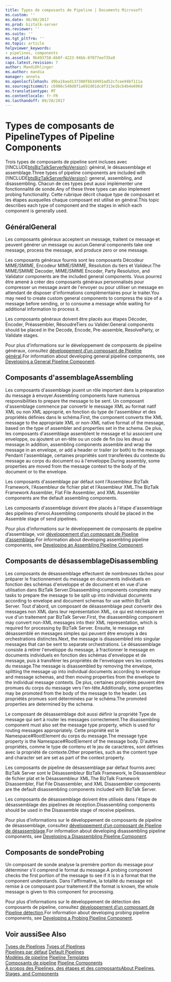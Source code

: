 ```yaml
---
title: Types de composants de Pipeline | Documents Microsoft
ms.custom: ''
ms.date: 06/08/2017
ms.prod: biztalk-server
ms.reviewer: ''
ms.suite: ''
ms.tgt_pltfrm: ''
ms.topic: article
helpviewer_keywords:
- pipelines, components
ms.assetid: 9b493758-6b0f-4223-94bb-8f077ee735a9
caps.latest.revision: 7
author: MandiOhlinger
ms.author: mandia
manager: anneta
ms.openlocfilehash: d9ba18aed137380f6b3d491ad52cfcee94bf111a
ms.sourcegitcommit: cb908c540d8f1a692d01dc8f313e16cb4b4e696d
ms.translationtype: MT
ms.contentlocale: fr-FR
ms.lasthandoff: 09/20/2017
---
```

# <a name="types-of-pipeline-components"></a><span data-ttu-id="90201-102">Types de composants de Pipeline</span><span class="sxs-lookup"><span data-stu-id="90201-102">Types of Pipeline Components</span></span>
<span data-ttu-id="90201-103">Trois types de composants de pipeline sont incluses avec [!INCLUDE[btsBizTalkServerNoVersion](../includes/btsbiztalkservernoversion-md.md)]: général, le désassemblage et assemblage.</span><span class="sxs-lookup"><span data-stu-id="90201-103">Three types of pipeline components are included with [!INCLUDE[btsBizTalkServerNoVersion](../includes/btsbiztalkservernoversion-md.md)]: general, assembling, and disassembling.</span></span> <span data-ttu-id="90201-104">Chacun de ces types peut aussi implémenter une fonctionnalité de sonde.</span><span class="sxs-lookup"><span data-stu-id="90201-104">Any of these three types can also implement probing functionality.</span></span> <span data-ttu-id="90201-105">Cette rubrique décrit chaque type de composant et les étapes auxquelles chaque composant est utilisé en général.</span><span class="sxs-lookup"><span data-stu-id="90201-105">This topic describes each type of component and the stages in which each component is generally used.</span></span>  
  
## <a name="general"></a><span data-ttu-id="90201-106">Général</span><span class="sxs-lookup"><span data-stu-id="90201-106">General</span></span>  
 <span data-ttu-id="90201-107">Les composants généraux acceptent un message, traitent ce message et peuvent générer un message ou aucun.</span><span class="sxs-lookup"><span data-stu-id="90201-107">General components take one message, process the message, and produce zero or one message.</span></span>  
  
 <span data-ttu-id="90201-108">Les composants généraux fournis sont les composants Décodeur MIME/SMIME, Encodeur MIME/SMIME, Résolution du tiers et Valideur.</span><span class="sxs-lookup"><span data-stu-id="90201-108">The MIME/SMIME Decoder, MIME/SMIME Encoder, Party Resolution, and Validator components are the included general components.</span></span> <span data-ttu-id="90201-109">Vous pourrez être amené à créer des composants généraux personnalisés pour compresser un message avant de l'envoyer ou pour utiliser un message en attendant de disposer d'informations complémentaires pour le traiter.</span><span class="sxs-lookup"><span data-stu-id="90201-109">You may need to create custom general components to compress the size of a message before sending, or to consume a message while waiting for additional information to process it.</span></span>  
  
 <span data-ttu-id="90201-110">Les composants généraux doivent être placés aux étapes Décoder, Encoder, Préassembler, RésoudreTiers ou Valider.</span><span class="sxs-lookup"><span data-stu-id="90201-110">General components should be placed in the Decode, Encode, Pre-assemble, ResolveParty, or Validate stages.</span></span>  
  
 <span data-ttu-id="90201-111">Pour plus d’informations sur le développement de composants de pipeline généraux, consultez [développement d’un composant de Pipeline général](../core/developing-a-general-pipeline-component.md).</span><span class="sxs-lookup"><span data-stu-id="90201-111">For information about developing general pipeline components, see [Developing a General Pipeline Component](../core/developing-a-general-pipeline-component.md).</span></span>  
  
## <a name="assembling"></a><span data-ttu-id="90201-112">Composants d'assemblage</span><span class="sxs-lookup"><span data-stu-id="90201-112">Assembling</span></span>  
 <span data-ttu-id="90201-113">Les composants d'assemblage jouent un rôle important dans la préparation du message à envoyer.</span><span class="sxs-lookup"><span data-stu-id="90201-113">Assembling components have numerous responsibilities to prepare the message to be sent.</span></span> <span data-ttu-id="90201-114">Un composant d'assemblage commence par convertir le message XML au format natif XML ou non XML approprié, en fonction du type de l'assembleur et des propriétés définies dans le schéma.</span><span class="sxs-lookup"><span data-stu-id="90201-114">First, the component converts the XML message to the appropriate XML or non-XML native format of the message, based on the type of assembler and properties set in the schema.</span></span> <span data-ttu-id="90201-115">De plus, les composants d'assemblage assemblent le message et lui associent une enveloppe, ou ajoutent un en-tête ou un code de fin (ou les deux) au message.</span><span class="sxs-lookup"><span data-stu-id="90201-115">In addition, assembling components assemble and wrap the message in an envelope, or add a header or trailer (or both) to the message.</span></span> <span data-ttu-id="90201-116">Pendant l'assemblage, certaines propriétés sont transférées du contexte du message au corps du document ou à l'enveloppe.</span><span class="sxs-lookup"><span data-stu-id="90201-116">During assembly, some properties are moved from the message context to the body of the document or to the envelope.</span></span>  
  
 <span data-ttu-id="90201-117">Les composants d'assemblage par défaut sont l'Assembleur BizTalk Framework, l'Assembleur de fichier plat et l'Assembleur XML.</span><span class="sxs-lookup"><span data-stu-id="90201-117">The BizTalk Framework Assembler, Flat File Assembler, and XML Assembler components are the default assembling components.</span></span>  
  
 <span data-ttu-id="90201-118">Les composants d'assemblage doivent être placés à l'étape d'assemblage des pipelines d'envoi.</span><span class="sxs-lookup"><span data-stu-id="90201-118">Assembling components should be placed in the Assemble stage of send pipelines.</span></span>  
  
 <span data-ttu-id="90201-119">Pour plus d’informations sur le développement de composants de pipeline d’assemblage, voir [développement d’un composant de Pipeline d’assemblage](../core/developing-an-assembling-pipeline-component.md).</span><span class="sxs-lookup"><span data-stu-id="90201-119">For information about developing assembling pipeline components, see [Developing an Assembling Pipeline Component](../core/developing-an-assembling-pipeline-component.md).</span></span>  
  
## <a name="disassembling"></a><span data-ttu-id="90201-120">Composants de désassemblage</span><span class="sxs-lookup"><span data-stu-id="90201-120">Disassembling</span></span>  
 <span data-ttu-id="90201-121">Les composants de désassemblage effectuent de nombreuses tâches pour préparer le fractionnement du message en documents individuels en fonction des schémas d'enveloppe et de document et en vue d'une utilisation dans BizTalk Server.</span><span class="sxs-lookup"><span data-stu-id="90201-121">Disassembling components complete many tasks to prepare the message to be split up into individual documents according to envelope and document schemas for use within BizTalk Server.</span></span> <span data-ttu-id="90201-122">Tout d'abord, un composant de désassemblage peut convertir des messages non XML dans leur représentation XML, ce qui est nécessaire en vue d'un traitement par BizTalk Server.</span><span class="sxs-lookup"><span data-stu-id="90201-122">First, the disassembling component may convert non-XML messages into their XML representation, which is required for processing by BizTalk Server.</span></span> <span data-ttu-id="90201-123">Ensuite, le message est désassemblé en messages simples qui peuvent être envoyés à des orchestrations distinctes.</span><span class="sxs-lookup"><span data-stu-id="90201-123">Next, the message is disassembled into singular messages that can be sent to separate orchestrations.</span></span> <span data-ttu-id="90201-124">Le désassemblage consiste à retirer l'enveloppe du message, à fractionner le message en documents individuels en fonction des schémas d'enveloppe et de message, puis à transférer les propriétés de l'enveloppe vers les contextes du message.</span><span class="sxs-lookup"><span data-stu-id="90201-124">The message is disassembled by removing the envelope, splitting the message up into individual documents according to envelope and message schemas, and then moving properties from the envelope to the individual message contexts.</span></span> <span data-ttu-id="90201-125">De plus, certaines propriétés peuvent être promues du corps du message vers l'en-tête.</span><span class="sxs-lookup"><span data-stu-id="90201-125">Additionally, some properties may be promoted from the body of the message to the header.</span></span> <span data-ttu-id="90201-126">Les propriétés promues sont déterminées par le schéma.</span><span class="sxs-lookup"><span data-stu-id="90201-126">The promoted properties are determined by the schema.</span></span>  
  
 <span data-ttu-id="90201-127">Le composant de désassemblage doit aussi définir la propriété Type de message qui sert à router les messages correctement.</span><span class="sxs-lookup"><span data-stu-id="90201-127">The disassembling component must also set the message type property, which is used for routing messages appropriately.</span></span> <span data-ttu-id="90201-128">Cette propriété est le Namespace#RootElement du corps du message.</span><span class="sxs-lookup"><span data-stu-id="90201-128">The message type property is the Namespace#RootElement of the message body.</span></span> <span data-ttu-id="90201-129">D'autres propriétés, comme le type de contenu et le jeu de caractères, sont définies avec la propriété de contexte.</span><span class="sxs-lookup"><span data-stu-id="90201-129">Other properties, such as the content type and character set are set as part of the context property.</span></span>  
  
 <span data-ttu-id="90201-130">Les composants de pipeline de désassemblage par défaut fournis avec BizTalk Server sont le Désassembleur BizTalk Framework, le Désassembleur de fichier plat et le Désassembleur XML.</span><span class="sxs-lookup"><span data-stu-id="90201-130">The BizTalk Framework Disassembler, Flat File Disassembler, and XML Disassembler components are the default disassembling components included with BizTalk Server.</span></span>  
  
 <span data-ttu-id="90201-131">Les composants de désassemblage doivent être utilisés dans l'étape de désassemblage des pipelines de réception.</span><span class="sxs-lookup"><span data-stu-id="90201-131">Disassembling components should be used in the Disassemble stage of receive pipelines.</span></span>  
  
 <span data-ttu-id="90201-132">Pour plus d’informations sur le développement de composants de pipeline de désassemblage, consultez [développement d’un composant de Pipeline de désassemblage](../core/developing-a-disassembling-pipeline-component.md).</span><span class="sxs-lookup"><span data-stu-id="90201-132">For information about developing disassembling pipeline components, see [Developing a Disassembling Pipeline Component](../core/developing-a-disassembling-pipeline-component.md).</span></span>  
  
## <a name="probing"></a><span data-ttu-id="90201-133">Composants de sonde</span><span class="sxs-lookup"><span data-stu-id="90201-133">Probing</span></span>  
 <span data-ttu-id="90201-134">Un composant de sonde analyse la première portion du message pour déterminer s'il comprend le format du message.</span><span class="sxs-lookup"><span data-stu-id="90201-134">A probing component checks the first portion of the message to see if it is in a format that the component understands.</span></span> <span data-ttu-id="90201-135">Dans l'affirmative, la totalité du message est remise à ce composant pour traitement.</span><span class="sxs-lookup"><span data-stu-id="90201-135">If the format is known, the whole message is given to this component for processing.</span></span>  
  
 <span data-ttu-id="90201-136">Pour plus d’informations sur le développement de détection des composants de pipeline, consultez [développement d’un composant de Pipeline détection](../core/developing-a-probing-pipeline-component.md).</span><span class="sxs-lookup"><span data-stu-id="90201-136">For information about developing probing pipeline components, see [Developing a Probing Pipeline Component](../core/developing-a-probing-pipeline-component.md).</span></span>  
  
## <a name="see-also"></a><span data-ttu-id="90201-137">Voir aussi</span><span class="sxs-lookup"><span data-stu-id="90201-137">See Also</span></span>  
 <span data-ttu-id="90201-138">[Types de Pipelines](../core/types-of-pipelines.md) </span><span class="sxs-lookup"><span data-stu-id="90201-138">[Types of Pipelines](../core/types-of-pipelines.md) </span></span>  
 <span data-ttu-id="90201-139">[Pipelines par défaut](../core/default-pipelines.md) </span><span class="sxs-lookup"><span data-stu-id="90201-139">[Default Pipelines](../core/default-pipelines.md) </span></span>  
 <span data-ttu-id="90201-140">[Modèles de pipeline](../core/pipeline-templates.md) </span><span class="sxs-lookup"><span data-stu-id="90201-140">[Pipeline Templates](../core/pipeline-templates.md) </span></span>  
 <span data-ttu-id="90201-141">[Composants de pipeline](../core/pipeline-components.md) </span><span class="sxs-lookup"><span data-stu-id="90201-141">[Pipeline Components](../core/pipeline-components.md) </span></span>  
 [<span data-ttu-id="90201-142">À propos des Pipelines, des étapes et des composants</span><span class="sxs-lookup"><span data-stu-id="90201-142">About Pipelines, Stages, and Components</span></span>](../core/about-pipelines-stages-and-components.md)
